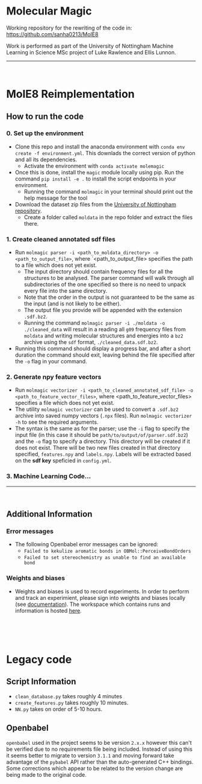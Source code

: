 # Molecular Magic

Working repository for the rewriting of the code in: https://github.com/sanha0213/MolE8

Work is performed as part of the University of Nottingham Machine Learning in Science MSc project of Luke Rawlence and Ellis Lunnon.
****
</br>

# MolE8 Reimplementation



<!-- ## Setup

### Virtual Environment
- Run `conda env create -f environment.yml` to setup the environment.
- Run `conda activate molemagic` to activate the environment.


### MolMagic CLI
- You can install the `molmagic` cli tool to make the dataset creation easier.
- Run `pip install -e .` to install the `molmagic` script locally.
- From a local terminal session, invoke the `molmagic` command to see allt he available subcommands

### Dataset
- Go to the  and download one or more dataset zip files (p1 to p7).
- Create a folder called `moldata` and extract the files to this folder -->

<!-- ---- -->

## How to run the code

### 0. Set up the environment
- Clone this repo and install the anaconda environment with `conda env create -f environment.yml`. This downlads the correct version of python and all its dependencies.
  - Activate the environment with `conda activate molemagic`
- Once this is done, install the `magic` module locally using pip. Run the command `pip install -e .` to install the script endpoints in your environment.
  - Running the command `molmagic` in your terminal should print out the help message for the tool
- Download the dataset zip files from the [University of Nottingham repository](https://unow.nottingham.ac.uk/handle/internal/9356?show=full).
  - Create a folder called `moldata` in the repo folder and extract the files there.
### 1. Create cleaned annotated sdf files
- Run `molmagic parser -i <path_to_moldata_directory> -o <path_to_output_file>`, where `<path_to_output_file> specifies the path to a file which does not yet exist.
  - The input directory should contain frequency files for all the structures to be analysed. The parser command will walk through all subdirectories of the one specified so there is no need to unpack every file into the same directory.
  - Note that the order in the output is not guaranteed to be the same as the input (and is not likely to be either).
  - The output file you provide will be appended with the extension `.sdf.bz2`.
  - Running the command `molmagic parser -i ./moldata -o ./cleaned_data` will result in a reading all `g09` frequency files from `moldata` and writing molecular structures and energies into a `bz2` archive using the `sdf` format, `./cleaned_data.sdf.bz2`.
- Running this command should display a progress bar, and after a short duration the command should exit, leaving behind the file specified after the `-o` flag in your command.

### 2. Generate npy feature vectors
- Run `molmagic vectorizer -i <path_to_cleaned_annotated_sdf_file> -o <path_to_feature_vector_files>`, where <path_to_feature_vector_files> specifies a file which does not yet exist.
- The utility `molmagic vectorizer` can be used to convert a `.sdf.bz2` archive into saved numpy vectors (`.npx` files). Run `molmagic vectorizer -h` to see the required arguments.
- The syntax is the same as for the parser; use the `-i` flag to specify the input file (in this case it should be `path/to/output/of/parser.sdf.bz2`) and the `-o` flag to specify a directory. This directory will be created if it does not exist. There will be two new files created in that directory specified, `features.npy` and `labels.npy`. Labels will be extracted based on the **sdf key** speficied in `config.yml`.
### 3. Machine Learning Code...

----
</br>

## Additional Information
<!-- ### `molmagic` usage
- Run `molmagic -h` for a list of subcommands.
- The database cleaning can be invoked with `molmagic parser -i <input directory> -o <output archive>`. -->
### Error messages
- The following Openbabel error messages can be ignored: 
  - `Failed to kekulize aromatic bonds in OBMol::PerceiveBondOrders`
  - `Failed to set stereochemistry as unable to find an available bond`

<!-- ### Tests
- Tests can be run with pytest (`python3 -m pytest`). -->

### Weights and biases
- Weights and biases is used to record experiments. In order to perform and track an experimient, please sign into weights and biases locally (see [documentation](https://docs.wandb.ai/)).
The workspace which contains runs and information is hosted [here](https://wandb.ai/molecular-magicians/MolecularMagic).

</br></br></br>

# Legacy code
## Script Information
- `clean_database.py` takes roughly 4 minutes
- `create_features.py` takes roughly 10 minutes.
- `NN.py` takes on order of 5-10 hours.
## Openbabel
`openbabel` used in the project seems to be version `2.x.x` however this can't be verified due to no requirements file being included. Instead of using this it seems better to migrate to version `3.1.1` and moving forward take advantage of the `pybabel` API rather than the auto-generated C++ bindings. Some corrections which appear to be related to the version change are being made to the original code.

<!-- - Install Git LFS (https://git-lfs.github.com/) and run the following commands in the local git folder:
  - `git lfs install`
  - `git lfs fetch`
  - `git lfs pull` -->

<!-- ## Visualisation of Results
- Tensorboard can be installed to the conda environment using the following command:
  - `conda install -c conda-forge tensorboard`
- Tensorboard logs can be visualised using the following command:
  - `tensorboard --logdir=./`
- NN logs are store in `./static_data/NN_rewrite`.
- TO-DO: Define weights and biases setup and usage -->